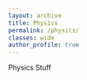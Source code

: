 ```yaml
---
layout: archive
title: Physics
permalink: /physics/
classes: wide
author_profile: true
---
```


Physics Stuff